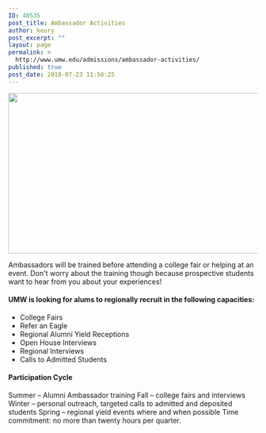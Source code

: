 ```yaml
---
ID: 48535
post_title: Ambassador Activities
author: keury
post_excerpt: ""
layout: page
permalink: >
  http://www.umw.edu/admissions/ambassador-activities/
published: true
post_date: 2018-07-23 11:56:25
---
```

<a href="http://www.umw.edu/admissions/?attachment_id=48536" rel="attachment wp-att-48536"><img class="aligncenter size-full wp-image-48536" src="http://www.umw.edu/admissions/wp-content/uploads/sites/6/2018/07/Padilla-Fountain.jpg" alt="" width="700" height="324" /></a>

Ambassadors will be trained before attending a college fair or helping at an event. Don't worry about the training though because prospective students want to hear from you about your experiences!
<h4>UMW is looking for alums to regionally recruit in the following capacities:</h4>
<ul>
 	<li>College Fairs</li>
 	<li>Refer an Eagle</li>
 	<li>Regional Alumni Yield Receptions</li>
 	<li>Open House Interviews</li>
 	<li>Regional Interviews</li>
 	<li>Calls to Admitted Students</li>
</ul>
<h4>Participation Cycle</h4>
Summer – Alumni Ambassador training
Fall – college fairs and interviews
Winter – personal outreach, targeted calls to admitted and deposited students
Spring – regional yield events where and when possible
Time commitment: no more than twenty hours per quarter.